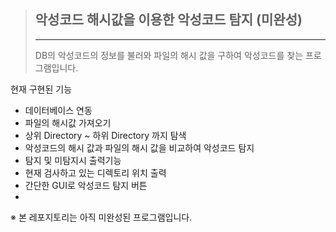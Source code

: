 > ## 악성코드 해시값을 이용한 악성코드 탐지 (미완성)
> ---
>    DB의 악성코드의 정보를 불러와 파일의 해시 값을 구하여 악성코드를 찾는 프로그램입니다.
>
현재 구현된 기능
- 데이터베이스 연동
- 파일의 해시값 가져오기
- 상위 Directory ~ 하위 Directory 까지 탐색
- 악성코드의 해시 값과 파일의 해시 값을 비교하여 악성코드 탐지
- 탐지 및 미탐지시 출력기능
- 현재 검사하고 있는 디렉토리 위치 출력
- 간단한 GUI로 악성코드 탐지 버튼
- 

※ 본 레포지토리는 아직 미완성된 프로그램입니다.
